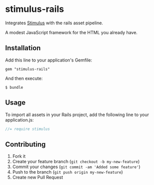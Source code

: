 # stimulus-rails

Integrates [Stimulus](https://stimulusjs.org/) with the rails asset pipeline.

A modest JavaScript framework for the HTML you already have.

## Installation

Add this line to your application's Gemfile:

    gem "stimulus-rails"

And then execute:

    $ bundle

## Usage

To import all assets in your Rails project, add the following line to your application.js:
```js
//= require stimulus
```

## Contributing

1. Fork it
2. Create your feature branch (`git checkout -b my-new-feature`)
3. Commit your changes (`git commit -am 'Added some feature'`)
4. Push to the branch (`git push origin my-new-feature`)
5. Create new Pull Request